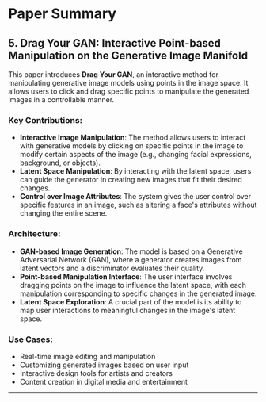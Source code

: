 # Paper Summary

## 5. **Drag Your GAN: Interactive Point-based Manipulation on the Generative Image Manifold**

This paper introduces **Drag Your GAN**, an interactive method for manipulating generative image models using points in the image space. It allows users to click and drag specific points to manipulate the generated images in a controllable manner.

### Key Contributions:
- **Interactive Image Manipulation**: The method allows users to interact with generative models by clicking on specific points in the image to modify certain aspects of the image (e.g., changing facial expressions, background, or objects).
- **Latent Space Manipulation**: By interacting with the latent space, users can guide the generator in creating new images that fit their desired changes.
- **Control over Image Attributes**: The system gives the user control over specific features in an image, such as altering a face's attributes without changing the entire scene.

### Architecture:
- **GAN-based Image Generation**: The model is based on a Generative Adversarial Network (GAN), where a generator creates images from latent vectors and a discriminator evaluates their quality.
- **Point-based Manipulation Interface**: The user interface involves dragging points on the image to influence the latent space, with each manipulation corresponding to specific changes in the generated image.
- **Latent Space Exploration**: A crucial part of the model is its ability to map user interactions to meaningful changes in the image's latent space.

### Use Cases:
- Real-time image editing and manipulation
- Customizing generated images based on user input
- Interactive design tools for artists and creators
- Content creation in digital media and entertainment

---
